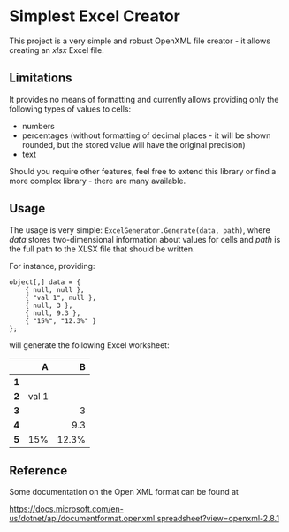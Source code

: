 # Simplest Excel Creator

This project is a very simple and robust OpenXML file creator - it allows creating an *xlsx* Excel file.

## Limitations

It provides no means of formatting and currently allows providing only the following types of values to cells:
* numbers
* percentages (without formatting of decimal places - it will be shown rounded, but the stored value will have the original precision)
* text

Should you require other features, feel free to extend this library or find a more complex library - there are many available.

## Usage

The usage is very simple: `ExcelGenerator.Generate(data, path)`, where *data* stores two-dimensional information about values for cells
and *path* is the full path to the XLSX file that should be written.

For instance, providing:
```
object[,] data = {
	{ null, null },
	{ "val 1", null },
	{ null, 3 },
	{ null, 9.3 },
	{ "15%", "12.3%" }
};
```
will generate the following Excel worksheet:

|     |   A   |   B   |
|-----|------:|------:|
|**1**|       |       |
|**2**| val 1 |       |
|**3**|       |     3 |
|**4**|       |   9.3 |
|**5**|   15% | 12.3% |


## Reference

Some documentation on the Open XML format can be found at

https://docs.microsoft.com/en-us/dotnet/api/documentformat.openxml.spreadsheet?view=openxml-2.8.1
